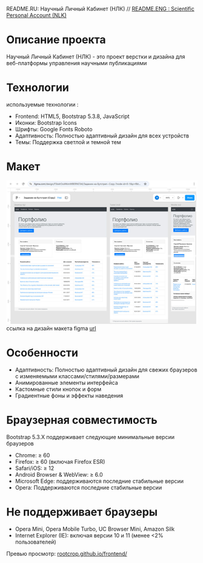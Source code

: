 README.RU: Научный Личный Кабинет (НЛК) // [README.ENG : Scientific Personal Account (NLK)](https://github.com/rootcrop/nlk_frontend/blob/main/readme_eng.md)

# Описание проекта
Научный Личный Кабинет (НЛК) - это проект верстки и дизайна для веб-платформы управления научными публикациями

# Технологии
используемые технологии :
+ Frontend: HTML5, Bootstrap 5.3.8, JavaScript
+ Иконки: Bootstrap Icons
+ Шрифты: Google Fonts Roboto
+ Адаптивность: Полностью адаптивный дизайн для всех устройств
+ Темы: Поддержка светлой и темной тем

# Макет 
![дизайн макета figma](maket_figma_2do_nlk.jpg)
ссылка на дизайн макета figma
[url](https://www.figma.com/design/F5bdrOcsf4timWBERNSTsK/%D0%97%D0%B0%D0%B4%D0%B0%D0%BD%D0%B8%D0%B5-%D0%BD%D0%B0-%D0%91%D1%83%D1%82%D1%81%D1%82%D1%80%D0%B0%D0%BF--Copy-)

# Особенности
+ Адаптивность: Полностью адаптивный дизайн для свежих браузеров с изменяемыми классами/стилями/размерами
+ Анимированные элементы интерфейса
+ Кастомные стили кнопок и форм
+ Градиентные фоны и эффекты наведения

# Браузерная совместимость
Bootstrap 5.3.X поддерживает следующие минимальные версии браузеров
+ Chrome: ≥ 60
+ Firefox: ≥ 60 (включая Firefox ESR)
+ Safari/iOS: ≥ 12
+ Android Browser & WebView: ≥ 6.0
+ Microsoft Edge: поддерживаются последние стабильные версии
+ Opera: Поддерживаются последние стабильные версии

# Не поддерживает браузеры
- Opera Mini, Opera Mobile Turbo, UC Browser Mini, Amazon Silk
- Internet Explorer (IE): включая версии 10 и 11 (менее <2% пользователей)

Превью просмотр: [rootcrop.github.io/frontend/](https://rootcrop.github.io/frontend/)
